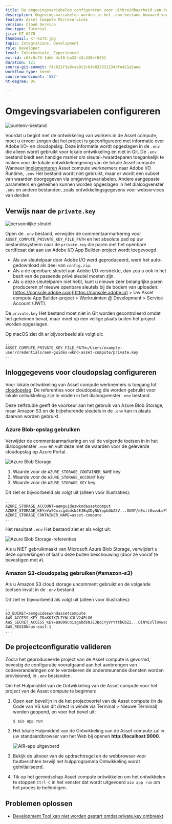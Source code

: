 ```yaml
---
title: De omgevingsvariabelen configureren voor uitbreidbaarheid van de Asset compute
description: Omgevingsvariabelen worden in het .env-bestand bewaard voor lokale ontwikkeling en worden gebruikt om gegevens over Adobe I/O en cloudopslag te verstrekken die vereist zijn voor lokale ontwikkeling.
feature: Asset Compute Microservices
version: Cloud Service
doc-type: Tutorial
jira: KT-6270
thumbnail: KT-6270.jpg
topic: Integrations, Development
role: Developer
level: Intermediate, Experienced
exl-id: c63c5c75-1deb-4c16-ba33-e2c338ef6251
duration: 121
source-git-commit: f4c621f3a9caa8c2c64b8323312343fe421a5aee
workflow-type: tm+mt
source-wordcount: '587'
ht-degree: 0%

---
```


# Omgevingsvariabelen configureren

![puntenv-bestand](assets/environment-variables/dot-env-file.png)

Voordat u begint met de ontwikkeling van workers in de Asset compute, moet u ervoor zorgen dat het project is geconfigureerd met informatie over Adobe I/O- en cloudopslag. Deze informatie wordt opgeslagen in de `.env`  die alleen wordt gebruikt voor lokale ontwikkeling en niet in Git. De `.env` bestand biedt een handige manier om sleutel-/waardeparen toegankelijk te maken voor de lokale ontwikkelomgeving van de lokale Asset compute. Wanneer [implementeren](../deploy/runtime.md) Asset compute werknemers naar Adobe I/O Runtime, `.env` Het bestand wordt niet gebruikt, maar er wordt een subset van waarden doorgegeven via omgevingsvariabelen. Andere aangepaste parameters en geheimen kunnen worden opgeslagen in het dialoogvenster `.env` en andere bestanden, zoals ontwikkelingsgegevens voor webservices van derden.

## Verwijs naar de `private.key`

![persoonlijke sleutel](assets/environment-variables/private-key.png)

Open de `.env` bestand, verwijder de commentaarmarkering voor `ASSET_COMPUTE_PRIVATE_KEY_FILE_PATH` en het absolute pad op uw bestandssysteem naar de `private.key` die paren met het openbare certificaat dat aan uw Adobe I/O App Builder-project wordt toegevoegd.

+ Als uw sleutelpaar door Adobe I/O werd geproduceerd, werd het auto-gedownload als deel van  `config.zip`.
+ Als u de openbare sleutel aan Adobe I/O verstrekte, dan zou u ook in het bezit van de passende privé sleutel moeten zijn.
+ Als u deze sleutelparen niet hebt, kunt u nieuwe zeer belangrijke paren produceren of nieuwe openbare sleutels bij de bodem van uploaden:
  [https://console.adobe.com](https://console.adobe.io) > Uw Asset compute App Builder-project > Werkruimten @ Development > Service Account (JWT).

De `private.key` Het bestand moet niet in Git worden gecontroleerd omdat het geheimen bevat, maar moet op een veilige plaats buiten het project worden opgeslagen.

Op macOS ziet dit er bijvoorbeeld als volgt uit:

```
...
ASSET_COMPUTE_PRIVATE_KEY_FILE_PATH=/Users/example-user/credentials/aem-guides-wknd-asset-compute/private.key
...
```

## Inloggegevens voor cloudopslag configureren

Voor lokale ontwikkeling van Asset compute werknemers is toegang tot [cloudopslag](../set-up/accounts-and-services.md#cloud-storage). De referenties voor cloudopslag die worden gebruikt voor lokale ontwikkeling zijn te vinden in het dialoogvenster `.env` bestand.

Deze zelfstudie geeft de voorkeur aan het gebruik van Azure Blob Storage, maar Amazon S3 en de bijbehorende sleutels in de `.env` kan in plaats daarvan worden gebruikt.

### Azure Blob-opslag gebruiken

Verwijder de commentaarmarkering en vul de volgende toetsen in in het dialoogvenster `.env` en vult deze met de waarden voor de geleverde cloudopslag op Azure Portal.

![Azure Blob Storage](./assets/environment-variables/azure-portal-credentials.png)

1. Waarde voor de `AZURE_STORAGE_CONTAINER_NAME` key
1. Waarde voor de `AZURE_STORAGE_ACCOUNT` key
1. Waarde voor de `AZURE_STORAGE_KEY` key

Dit ziet er bijvoorbeeld als volgt uit (alleen voor illustraties):

```
...
AZURE_STORAGE_ACCOUNT=aemguideswkndassetcomput
AZURE_STORAGE_KEY=Va9CnisgdbdsNJEJBqXDyNbYppbGbZ2V...OUNY/eExll0vwoLsPt/OvbM+B7pkUdpEe7zJhg==
AZURE_STORAGE_CONTAINER_NAME=asset-compute
...
```

Het resultaat `.env` Het bestand ziet er als volgt uit:

![Azure Blob Storage-referenties](assets/environment-variables/cloud-storage-credentials.png)

Als u NIET gebruikmaakt van Microsoft Azure Blob Storage, verwijdert u deze opmerkingen of laat u deze buiten beschouwing (door ze vooraf te bevestigen met `#`).

### Amazon S3-cloudopslag gebruiken{#amazon-s3}

Als u Amazon S3 cloud storage uncomment gebruikt en de volgende toetsen invult in de `.env` bestand.

Dit ziet er bijvoorbeeld als volgt uit (alleen voor illustraties):

```
...
S3_BUCKET=aemguideswkndassetcompute
AWS_ACCESS_KEY_ID=KKIXZLZYNLXJLV24PLO6
AWS_SECRET_ACCESS_KEY=Ba898CnisgabdsNJEJBqCYyVrYttbGbZ2...OiNYExll0vwoLsPtOv
AWS_REGION=us-east-1
...
```

## De projectconfiguratie valideren

Zodra het geproduceerde project van de Asset compute is gevormd, bevestig de configuratie voorafgaand aan het aanbrengen van codeveranderingen om te verzekeren de ondersteunende diensten worden provisioned, in `.env` bestanden.

Om het Hulpmiddel van de Ontwikkeling van de Asset compute voor het project van de Asset compute te beginnen:

1. Open een bevellijn in de het projectwortel van de Asset compute (in de Code van VS kan dit direct in winde via Terminal > Nieuwe Terminal) worden geopend, en voer het bevel uit:

   ```
   $ aio app run
   ```

1. Het lokale Hulpmiddel van de Ontwikkeling van de Asset compute zal in uw standaardbrowser van het Web bij openen __http://localhost:9000__.

   ![AIR-app uitgevoerd](assets/environment-variables/aio-app-run.png)

1. Bekijk de uitvoer van de opdrachtregel en de webbrowser voor foutberichten terwijl het hulpprogramma Ontwikkeling wordt geïnitialiseerd.
1. Tik op het gereedschap Asset compute ontwikkelen om het ontwikkelen te stoppen `Ctrl-C` in het venster dat wordt uitgevoerd `aio app run` om het proces te beëindigen.

## Problemen oplossen

+ [Development Tool kan niet worden gestart omdat private.key ontbreekt](../troubleshooting.md#missing-private-key)
